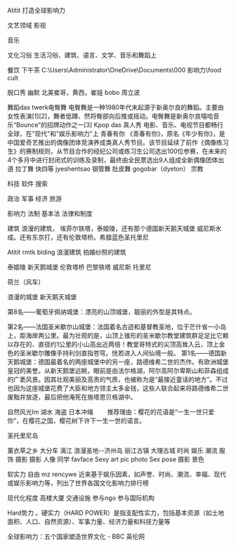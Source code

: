 Atitit 打造全球影响力


文艺领域
影视

音乐

文化习俗
生活习俗、建筑、语言、文学、音乐和舞蹈上

餐饮
下午茶
C:\Users\Administrator\OneDrive\Documents\000 影响力\food cult

脱口秀   幽默
北美崔哥，黄西，崔娃  bobo 周立波

舞蹈das
twerk电臀舞
电臀舞是一种1980年代末起源于新奥尔良的舞蹈。主要由女性表演[1][2]，舞者低蹲、然将臀部向后推或摇动。电臀舞是新奥尔良嘻哈音乐“Bounce”的招牌动作之一[3]
Kpop das
真人秀 
电影、音乐、电视节目都畅行全球，在"现代"和"娱乐影响力"上
青春有你
《青春有你》，原名《年少有你》，是中国爱奇艺推出的偶像团体竞演养成类真人秀节目。该节目延续了前作《偶像练习生》的赛制规则，从节目合作的经纪公司或练习生公司选出100位参赛，在未来的4个多月中进行封闭式的训练及录制，最终由全民票选出9人组成全新偶像团体出道
拉丁舞 快四等  jyeshentsao 钢管舞 肚皮舞 gogobar（dyeton）
宗教

科技
软件 搜索

政治  军事 经济
旅游

影响力 法制 基本法 法律和制度

建筑
浪漫的建筑，
埃菲尔铁塔，泰姬陵，还有那个德国新天鹅天城堡 威尼斯水成。还有东京打，还有伦敦塔桥。希腊蓝色圣托里尼

Atitit rmtk blding 浪漫建筑  拍婚纱照的建筑

泰姬陵  新天鹅城堡
伦敦塔桥  巴黎铁塔
威尼斯   托里尼


荷兰（风车）


浪漫的城堡
新天鹅天城堡 

第8名——葡萄牙佩纳城堡：漂亮的山顶城堡，靓丽的外型是其特点。

第2名——法国圣米歇尔山城堡：法国着名古迹和基督教圣地，位于芒什省一小岛上，距海岸两公里。最为壮观的是，山顶上锥形的圣米歇尔教堂建筑群足足比它赖以存在的、直径约1公里的小山高出近两倍！教堂哥特式的尖顶高耸入云，顶上金色的圣米歇尔雕像手持利剑直指苍穹。恍若进入人间仙境一般。
第1名——德国新天鹅城堡：德国最着名的两座城堡中的另一座，路德维希二世的杰作。有欧洲城堡皇冠的美誉。从新天鹅堡远眺，眼前是由法尔格湖，阿尔高阿尔卑斯山和菲森组成的广袤风景。因其壮观美丽及高贵的气质，也被称为是“最接近童话的地方”。不过也因为这座城堡花费了大臣和地方领主太多金钱，这些人联合起来将路德维希二世废黜并放逐，最后把他淹死在施塔恩贝格湖中。

自然风光lm
湖水  海盗
日本冲绳
　　推荐理由：樱花的花语是“一生一世只爱你”，在樱花之国，樱花树下许下一生一世的诺言。

圣托里尼岛

薰衣草之乡  大分车
漓江
浪漫圣地--济州岛
丽江古镇  大理古城
时尚  娱乐 潮流
服饰 摄影
 摄影 人像 同学 favface 
Sexy art pic photo
Sex pose
 摄影 景色

软实力
自由  mz rencywe
近来基于娱乐因素，如声誉、时尚、潮流、幸福、现代或娱乐影响力等，列出了世界各国文化影响力排行榜

现代化程度
高楼大厦 交通设施
参与ngo
参与国际机构

Hard势力
。硬实力（HARD POWER）是指支配性实力，包括基本资源（如土地面积、人口、自然资源）、军事力量、经济力量和科技力量等

全球影响力：五个国家塑造世界文化 - BBC 英伦网
